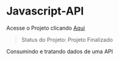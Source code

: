 # Javascript-API

Acesse o Projeto clicando <a href="https://javascript-api-six.vercel.app/">Aqui</a>

>Status do Projeto: Projeto Finalizado

Consumindo e tratando dados de uma API
